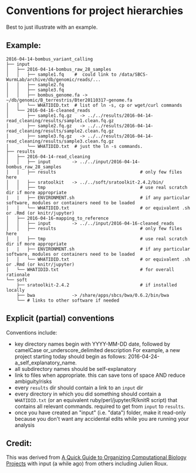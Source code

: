 Conventions for project hierarchies
=====

Best to just illustrate with an example.

## Example: 

```
2016-04-14-bombus_variant_calling
├── input
│   ├── 2016-04-14-bombus_raw_28_samples
│   │   ├── sample1.fq    #  could link to /data/SBCS-WurmLab/archive/db/genomic/reads/...                 
│   │   ├── sample2.fq 
│   │   ├── sample3.fq
│   │   ├── bombus_genome.fa -> ~/db/genomic/B_terrestris/Bter20110317-genome.fa
│   │   └── WHATIDID.txt  # list of ln -s, cp or wget/curl commands 
│   └── 2016-04-16-cleaned_reads
│       ├── sample1.fq.gz   -> ../../results/2016-04-14-read_cleaning/results/sample1.clean.fq.gz
│       ├── sample2.fq.gz   -> ../../results/2016-04-14-read_cleaning/results/sample2.clean.fq.gz
│       ├── sample3.fq.gz   -> ../../results/2016-04-14-read_cleaning/results/sample3.clean.fq.gz
│       └── WHATIDID.txt  # just the ln -s commands.
├── results
│   ├── 2016-04-14-read_cleaning
│   │   ├── input        -> ../../input/2016-04-14-bombus_raw_28_samples
│   │   ├── results                                # only few files here
│   │   ├── sratoolkit   -> ../../soft/sratoolkit-2.4.2/bin/
│   │   ├── tmp                                    # use real scratch dir if more appropriate
|   |   ├── ENVIRONMENT.sh                         # if any particular software, modules or containers need to be loaded
│   │   └── WHATIDID.txt                           # or equivalent .sh or .Rmd (or knitr/jupyter)
│   ├── 2016-04-16-mapping_to_reference
│   │   ├── input        -> ../../input/2016-04-16-cleaned_reads
│   │   ├── results                                # only few files here
│   │   ├── tmp                                    # use real scratch dir if more appropriate
|   |   ├── ENVIRONMENT.sh                         # if any particular software, modules or containers need to be loaded
│   │   └── WHATIDID.txt                           # or equivalent .sh or .Rmd (or knitr/jupyter)
│   └── WHATIDID.txt                               # for overall rationale
└── soft
    ├── sratoolkit-2.4.2                           # if installed locally
    ├── bwa              -> /share/apps/sbcs/bwa/0.6.2/bin/bwa
    └── # links to other software if needed
```


## Explicit (partial) conventions
Conventions include: 
* key directory names begin with YYYY-MM-DD date, followed by camelCase or_underscore_delimited description
  For example,  a new project starting today should begin as follows: 2016-04-24-a_self_explanatory_name.
* all subdirectory names should be self-explanatory
* link to files when appropriate. this can save tons of space AND reduce ambiguity/risks
* every `results` dir should contain a link to an `input` dir
* every directory in which you did something should contain a `WHATIDID.txt` (or an equivalent ruby/perl/jupyter/R/knitR script) that contains all relevant commands. required to get from `input` to `results`.
* once you have created an "input" (i.e. "data") folder, make it read-only because you don't want any accidental edits while you are running your analysis


## Credit: 
This was derived from [A Quick Guide to Organizing Computational Biology Projects](http://journals.plos.org/ploscompbiol/article?id=10.1371/journal.pcbi.1000424) with input (a while ago) from others including Julien Roux.




